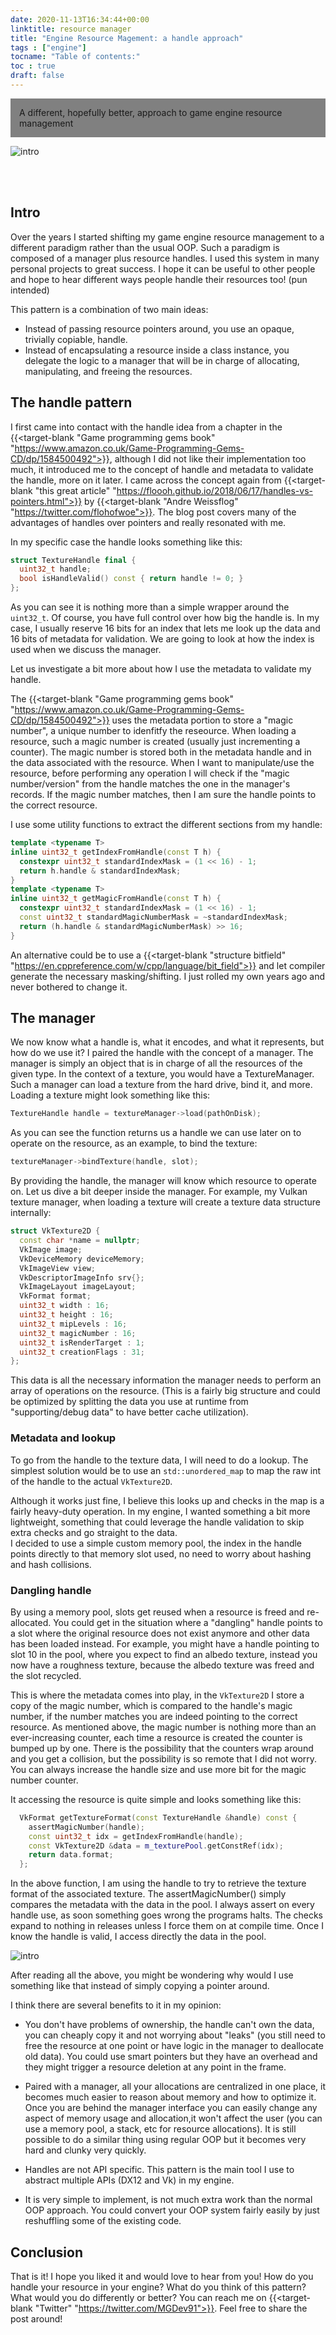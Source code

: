 ```yaml
---
date: 2020-11-13T16:34:44+00:00
linktitle: resource manager 
title: "Engine Resource Magement: a handle approach"
tags : ["engine"]
tocname: "Table of contents:"
toc : true
draft: false 
---
```



<p style="background:gray;padding: 1em;">
A different, hopefully better, approach to game engine resource management
</p>

![intro](../images/24_handles/handle.jpg)


<br><br>

## Intro 
Over the years I started shifting my game engine resource management to a different paradigm rather than the usual OOP. Such a paradigm is composed of a manager plus resource handles. 
I used this system in many personal projects to great success. I hope it can be useful to other people and hope to hear different ways people handle their resources too! (pun intended) 

This pattern is a combination of two main ideas:
- Instead of passing resource pointers around, you use an opaque, trivially copiable, handle.
- Instead of encapsulating a resource inside a class instance, you delegate the logic to a manager that will be in charge of allocating, manipulating, and freeing the resources.

## The handle pattern
I first came into contact with the handle idea from a chapter in the 
{{<target-blank "Game programming gems book" "https://www.amazon.co.uk/Game-Programming-Gems-CD/dp/1584500492">}}, although I did not like their implementation too much, 
it introduced me to the concept of handle and metadata to validate the handle, more on it later. 
I came across the concept again from 
{{<target-blank "this great article" "https://floooh.github.io/2018/06/17/handles-vs-pointers.html">}} by 
{{<target-blank "Andre Weissflog" "https://twitter.com/flohofwoe">}}. The blog post covers many of the advantages of handles over pointers and really resonated with me.

In my specific case the handle looks something like this:

```cpp
struct TextureHandle final {
  uint32_t handle;
  bool isHandleValid() const { return handle != 0; }
};
```

As you can see it is nothing more than a simple wrapper around the ```uint32_t```. Of course, you have full control over how big the handle is. 
In my case, I usually reserve 16 bits for an index that lets me look up the data and 16 bits of metadata for validation. 
We are going to look at how the index is used when we discuss the manager.


Let us investigate a bit more about how I use the metadata to validate my handle.

The {{<target-blank "Game programming gems book" "https://www.amazon.co.uk/Game-Programming-Gems-CD/dp/1584500492">}} 
uses the metadata portion to store a "magic number", a unique number to idenfitfy the reseource. 
When loading a resource, such a magic number is created (usually just incrementing a counter). The magic number is stored both in the metadata handle and in the data associated with the resource.
When I want to manipulate/use the resource, before performing any operation I will check if the "magic number/version" from the handle matches the one in the manager's records.
If the magic number matches, then I am sure the handle points to the correct resource.

I use some utility functions to extract the different sections from my handle:

```cpp
template <typename T>
inline uint32_t getIndexFromHandle(const T h) {
  constexpr uint32_t standardIndexMask = (1 << 16) - 1;
  return h.handle & standardIndexMask;
}
template <typename T>
inline uint32_t getMagicFromHandle(const T h) {
  constexpr uint32_t standardIndexMask = (1 << 16) - 1;
  const uint32_t standardMagicNumberMask = ~standardIndexMask;
  return (h.handle & standardMagicNumberMask) >> 16;
}
``` 

An alternative could be to use a 
{{<target-blank "structure bitfield" "https://en.cppreference.com/w/cpp/language/bit_field">}} and let
compiler generate the necessary masking/shifting. I just rolled my own years ago and never bothered to change it.

## The manager

We now know what a handle is, what it encodes, and what it represents, but how do we use it?
I paired the handle with the concept of a manager. The manager is simply an object that is in charge of all the resources of the given type. 
In the context of a texture, you would have a TextureManager.
Such a manager can load a texture from the hard drive, bind it, and more. Loading a texture might look something like this:

```cpp
TextureHandle handle = textureManager->load(pathOnDisk);
```

As you can see the function returns us a handle we can use later on to operate on the resource, as an example, to bind the texture:

```cpp
textureManager->bindTexture(handle, slot);
```

By providing the handle, the manager will know which resource to operate on. 
Let us dive a bit deeper inside the manager. For example, my Vulkan texture manager, when loading a texture will create 
a texture data structure internally:

```cpp
struct VkTexture2D {
  const char *name = nullptr;
  VkImage image;
  VkDeviceMemory deviceMemory;
  VkImageView view;
  VkDescriptorImageInfo srv{};
  VkImageLayout imageLayout;
  VkFormat format;
  uint32_t width : 16;
  uint32_t height : 16;
  uint32_t mipLevels : 16;
  uint32_t magicNumber : 16;
  uint32_t isRenderTarget : 1;
  uint32_t creationFlags : 31;
};
```

This data is all the necessary information the manager needs to perform an array of operations on the resource. (This is a fairly big structure and could be optimized by splitting the data you use at runtime from "supporting/debug data" to have better cache utilization).

### Metadata and lookup

To go from the handle to the texture data, I will need to do a lookup. The simplest solution would be to use an ```std::unordered_map``` to map the raw int of the handle to the actual ```VkTexture2D```.

Although it works just fine, I believe this looks up and checks in the map is a fairly heavy-duty operation. In my engine, I wanted something a bit more lightweight, something that could leverage the handle validation to skip extra checks and go straight to the data.  
I decided to use a simple custom memory pool, the index in the handle points directly to that memory slot used, no need to worry about hashing and hash collisions. 

### Dangling handle

By using a memory pool, slots get reused when a resource is freed and re-allocated. 
You could get in the situation where a "dangling" handle points to a slot where the original resource does not exist anymore and other data has been loaded instead. 
For example, you might have a handle pointing to slot 10 in the pool, where you expect to find an albedo texture, instead you now have a roughness texture, because the albedo texture was freed and the slot recycled.

This is where the metadata comes into play, in the ```VkTexture2D``` I store a copy of the magic number, which is compared to the handle's magic number, if the number matches you are indeed pointing to the correct resource.
As mentioned above, the magic number is nothing more than an ever-increasing counter, each time a resource is created the counter is bumped up by one. There is the possibility that the counters wrap around and you get a collision, but the possibility is so remote that I did not worry. You can always increase the handle size and use more bit for the magic number counter.

It accessing the resource is quite simple and looks something like this:
```cpp
  VkFormat getTextureFormat(const TextureHandle &handle) const {
    assertMagicNumber(handle);
    const uint32_t idx = getIndexFromHandle(handle);
    const VkTexture2D &data = m_texturePool.getConstRef(idx);
    return data.format;
  };
```

In the above function, I am using the handle to try to retrieve the texture format of the associated texture.
The assertMagicNumber() simply compares the metadata with the data in the pool. I always assert on every handle use, as soon something goes wrong the programs halts. 
The checks expand to nothing in releases unless I force them on at compile time. 
Once I know the handle is valid, I access directly the data in the pool.


![intro](https://media.tenor.com/images/fab0bbf2eb62ed8b58ff9ae70a1ec3ee/tenor.gif)

After reading all the above, you might be wondering why would I use something like that instead of simply copying a pointer around. 

I think there are several benefits to it in my opinion:

- You don't have problems of ownership, the handle can't own the data, you can cheaply copy it and not worrying about "leaks" (you still need to free the resource at one point or have logic in the manager to deallocate old data). 
You could use smart pointers but they have an overhead and they might trigger a resource deletion at any point in the frame.

- Paired with a manager, all your allocations are centralized in one place, it becomes much easier to reason about memory and how to optimize it. Once you are behind the manager interface you can easily change any aspect of memory usage and allocation,it won't affect the user (you can use a memory pool, a stack, etc for resource allocations). 
It is still possible to do a similar thing using regular OOP but it becomes very hard and clunky very quickly.

- Handles are not API specific. This pattern is the main tool I use to abstract multiple APIs (DX12 and Vk) in my engine. 
- It is very simple to implement, is not much extra work than the normal OOP approach. You could convert your OOP system fairly easily by just reshuffling some of the existing code.


## Conclusion

That is it! I hope you liked it and would love to hear from you! How do you handle your resource in your engine? What do you think of this pattern? What would you do differently or better?
You can reach me on {{<target-blank "Twitter" "https://twitter.com/MGDev91">}}. Feel free to share the post around! 

